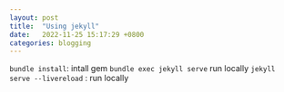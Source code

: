 ```yaml
---
layout: post
title:  "Using jekyll"
date:   2022-11-25 15:17:29 +0800
categories: blogging
---
```

`bundle install`: intall gem
`bundle exec jekyll serve` run locally
`jekyll serve --livereload` : run locally
